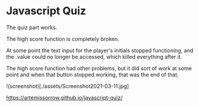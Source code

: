 # Javascript Quiz

The quiz part works.

The high score function is completely broken.

At some point the text input for the player's initials stopped functioning, and the .value could no longer be accessed, which killed everything after it.

The high score function had other problems, but it did sort of work at some point and when that button stopped working, that was the end of that.

!(screenshot)[./assets/Screenshot2021-03-11.jpg]

https://artemissorrow.github.io/javascript-quiz/
